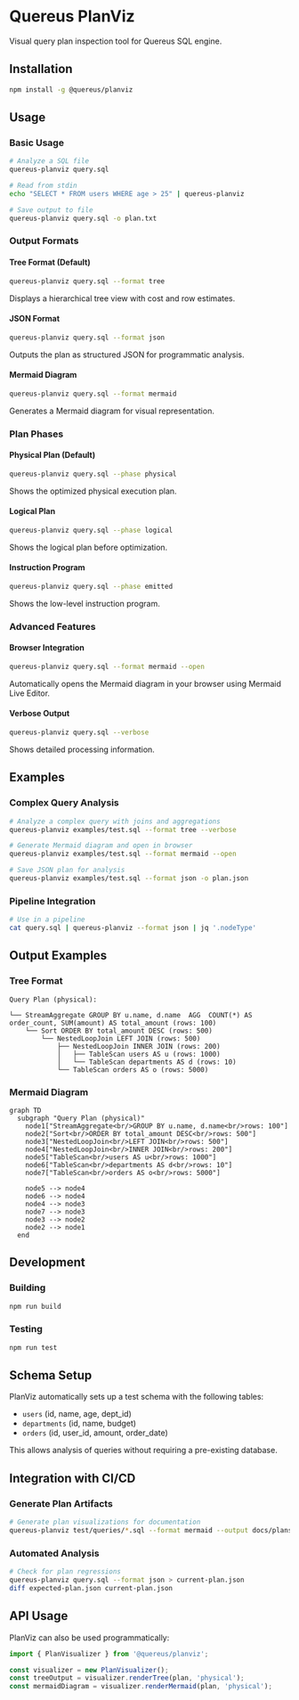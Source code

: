 # Quereus PlanViz

Visual query plan inspection tool for Quereus SQL engine.

## Installation

```bash
npm install -g @quereus/planviz
```

## Usage

### Basic Usage

```bash
# Analyze a SQL file
quereus-planviz query.sql

# Read from stdin
echo "SELECT * FROM users WHERE age > 25" | quereus-planviz

# Save output to file
quereus-planviz query.sql -o plan.txt
```

### Output Formats

#### Tree Format (Default)
```bash
quereus-planviz query.sql --format tree
```
Displays a hierarchical tree view with cost and row estimates.

#### JSON Format
```bash
quereus-planviz query.sql --format json
```
Outputs the plan as structured JSON for programmatic analysis.

#### Mermaid Diagram
```bash
quereus-planviz query.sql --format mermaid
```
Generates a Mermaid diagram for visual representation.

### Plan Phases

#### Physical Plan (Default)
```bash
quereus-planviz query.sql --phase physical
```
Shows the optimized physical execution plan.

#### Logical Plan
```bash
quereus-planviz query.sql --phase logical
```
Shows the logical plan before optimization.

#### Instruction Program
```bash
quereus-planviz query.sql --phase emitted
```
Shows the low-level instruction program.

### Advanced Features

#### Browser Integration
```bash
quereus-planviz query.sql --format mermaid --open
```
Automatically opens the Mermaid diagram in your browser using Mermaid Live Editor.

#### Verbose Output
```bash
quereus-planviz query.sql --verbose
```
Shows detailed processing information.

## Examples

### Complex Query Analysis
```bash
# Analyze a complex query with joins and aggregations
quereus-planviz examples/test.sql --format tree --verbose

# Generate Mermaid diagram and open in browser
quereus-planviz examples/test.sql --format mermaid --open

# Save JSON plan for analysis
quereus-planviz examples/test.sql --format json -o plan.json
```

### Pipeline Integration
```bash
# Use in a pipeline
cat query.sql | quereus-planviz --format json | jq '.nodeType'
```

## Output Examples

### Tree Format
```
Query Plan (physical):

└── StreamAggregate GROUP BY u.name, d.name  AGG  COUNT(*) AS order_count, SUM(amount) AS total_amount (rows: 100)
    └── Sort ORDER BY total_amount DESC (rows: 500)
        └── NestedLoopJoin LEFT JOIN (rows: 500)
            ├── NestedLoopJoin INNER JOIN (rows: 200) 
            │   ├── TableScan users AS u (rows: 1000)
            │   └── TableScan departments AS d (rows: 10)
            └── TableScan orders AS o (rows: 5000)
```

### Mermaid Diagram
```mermaid
graph TD
  subgraph "Query Plan (physical)"
    node1["StreamAggregate<br/>GROUP BY u.name, d.name<br/>rows: 100"]
    node2["Sort<br/>ORDER BY total_amount DESC<br/>rows: 500"] 
    node3["NestedLoopJoin<br/>LEFT JOIN<br/>rows: 500"]
    node4["NestedLoopJoin<br/>INNER JOIN<br/>rows: 200"]
    node5["TableScan<br/>users AS u<br/>rows: 1000"]
    node6["TableScan<br/>departments AS d<br/>rows: 10"]
    node7["TableScan<br/>orders AS o<br/>rows: 5000"]
    
    node5 --> node4
    node6 --> node4
    node4 --> node3
    node7 --> node3
    node3 --> node2
    node2 --> node1
  end
```

## Development

### Building
```bash
npm run build
```

### Testing
```bash
npm run test
```

## Schema Setup

PlanViz automatically sets up a test schema with the following tables:
- `users` (id, name, age, dept_id)
- `departments` (id, name, budget)  
- `orders` (id, user_id, amount, order_date)

This allows analysis of queries without requiring a pre-existing database.

## Integration with CI/CD

### Generate Plan Artifacts
```bash
# Generate plan visualizations for documentation
quereus-planviz test/queries/*.sql --format mermaid --output docs/plans/
```

### Automated Analysis
```bash
# Check for plan regressions
quereus-planviz query.sql --format json > current-plan.json
diff expected-plan.json current-plan.json
```

## API Usage

PlanViz can also be used programmatically:

```typescript
import { PlanVisualizer } from '@quereus/planviz';

const visualizer = new PlanVisualizer();
const treeOutput = visualizer.renderTree(plan, 'physical');
const mermaidDiagram = visualizer.renderMermaid(plan, 'physical');
``` 
